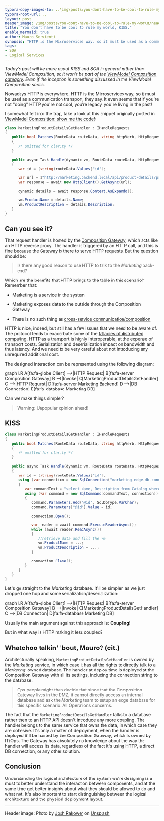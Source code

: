 ```yaml
---
typora-copy-images-to: ..\img\posts\you-dont-have-to-be-cool-to-rule-my-world
typora-root-url: ..
layout: post
header_image: /img/posts/you-dont-have-to-be-cool-to-rule-my-world/header.jpg
title: "You don't have to be cool to rule my world, KISS."
enable_mermaid: true
author: Mauro Servienti
synopsis: "HTTP is the Microservices way, so it must be used as a communication transport, they say. Is HTTP adding any benefit to our systems? Can it be considered harmful in some scenarios? Are there better approaches? Shedding some light on the system logical architecture might be helpful."
tags:
- SOA
- Logical Services
---
```


*Today’s post will be more about KISS and SOA in general rather than ViewModel Composition, so it won’t be part of the [ViewModel Composition category](https://milestone.topics.it/categories/view-model-composition). Even if the inception is something discussed in the ViewModel Composition series.*

Nowadays HTTP is everywhere. HTTP is the Microservices way, so it must be used as a communication transport, they say. It even seems that if you're not "doing" HTTP you're not cool, you're legacy, you're living in the past!

I somewhat felt into the trap, take a look at this snippet originally posted in [ViewModel Composition: show me the code!](/view-model-composition/2019/03/06/viewmodel-composition-show-me-the-code.html):

```csharp
class MarketingProductDetailsGetHandler : IHandleRequests
{
   public bool Matches(RouteData routeData, string httpVerb, HttpRequest request)
   {
      /* omitted for clarity */
   }
   
   public async Task Handle(dynamic vm, RouteData routeData, HttpRequest request)
   {
      var id = (string)routeData.Values["id"];

      var url = $"http://marketing.backend.local/api/product-details/product/{id}";
      var response = await new HttpClient().GetAsync(url);

      dynamic details = await response.Content.AsExpando();

      vm.ProductName = details.Name;
      vm.ProductDescription = details.Description;
   }
}
```

## Can you see it?

That request handler is hosted by the [Composition Gateway](/view-model-composition/2019/04/03/turn-on-the-motors.html), which acts like an HTTP reverse proxy. The handler is triggered by an HTTP call, and this is fine because the Gateway is there to serve HTTP requests. But the question should be:

> Is there any good reason to use HTTP to talk to the *Marketing* back-end?

Which are the benefits that HTTP brings to the table in this scenario? Remember that:

* Marketing is a service in the system

* Marketing exposes data to the outside through the Composition Gateway

* There is no such thing as [cross-service communication/composition](/view-model-composition/2019/03/13/there-is-no-such-thing-as-cross-services-composition.html)

HTTP is nice, indeed, but still has a few issues that we need to be aware of. The protocol tends to exacerbate some of the [fallacies of distributed computing](https://particular.net/s/free-ebook-dr-harvey-and-the-8-fallacies-of-distributed-computing). HTTP as a transport is highly interoperable, at the expense of transport costs. Serialization and deserialization impact on bandwidth and thus latency. And we need to be very careful about not introducing any unrequired additional cost.

The designed interaction can be represented using the following diagram:

<div class="mermaid">
graph LR
   A[fa:fa-globe Client] -->|HTTP Request| B[fa:fa-server Composition Gateway]
   B -->|Invoke| C[MarketingProductDetailsGetHandler]
   C -->|HTTP Request| D[fa:fa-server Marketing Backend]
   D -->|DB Connection| E[fa:fa-database Marketing DB]
</div>

Can we make things simpler?

> Warning: Unpopular opinion ahead!

## KISS

```csharp
class MarketingProductDetailsGetHandler : IHandleRequests
{
   public bool Matches(RouteData routeData, string httpVerb, HttpRequest request)
   {
      /* omitted for clarity */
   }
   
   public async Task Handle(dynamic vm, RouteData routeData, HttpRequest request)
   {
      var id = (string)routeData.Values["id"];
      using (var connection = new SqlConnection("marketing-edge-db-connection-string"))
      {
         var commandText = "select Name, Description from Catalog where Id=@id";
         using (var command = new SqlCommand(commandText, connection))
         {
            command.Parameters.Add("@id", SqlDbType.VarChar);
            command.Parameters["@id"].Value = id;

            connection.Open();

            var reader = await command.ExecuteReaderAsync();
            while (await reader.ReadAsync())
            {
               //retrieve data and fill the vm
               vm.ProductName = ...;
               vm.ProductDescription = ...;
            }

            connection.Close();
         }
      }
   }
}
```

Let's go straight to the *Marketing* database. It'll be simpler, as we just dropped one hop and some  serialization/deserialization:

<div class="mermaid">
graph LR
   A[fa:fa-globe Client] -->|HTTP Request| B[fa:fa-server Composition Gateway]
   B -->|Invoke| C[MarketingProductDetailsGetHandler]
   C -->|DB Connection| D[fa:fa-database Marketing DB]
</div>

Usually the main argument against this approach is: **Coupling**!

But in what way is HTTP making it less coupled?

## Whatchoo talkin' 'bout, Mauro? (cit.)

Architecturally speaking, `MarketingProductDetailsGetHandler` is owned by the *Marketing* service, in which case it has all the rights to directly talk to a *Marketing*-owned database. The handler at deploy time is deployed at the Composition Gateway with all its settings, including the connection string to the database.

> Ops people might then decide that since that the Composition Gateway lives in the DMZ, it cannot directly access an internal database and ask the *Marketing* team to setup an edge database for this specific scenario. All Operations concerns.

The fact that the `MarketingProductDetailsGetHandler` talks to a database rather then to an HTTP API doesn't introduce any more coupling. The handler belongs to the same service that owns the data, in which case they are cohesive. It's only a matter of deployment, when the handler is deployed it'll be hosted by the Composition Gateway, which is owned by IT/Ops. The Gateway has absolutely no knowledge about the way the handler will access its data, regardless of the fact it's using HTTP, a direct DB connection, or any other solution.

## Conclusion

Understanding the logical architecture of the system we're designing is a must to better understand the interaction between components, and at the same time get better insights about what they should be allowed to do and what not. It's also important to start distinguishing between the logical architecture and the physical deployment layout.

---

Header image: Photo by [Josh Rakower](https://unsplash.com/photos/zBsXaPEBSeI?utm_source=unsplash&utm_medium=referral&utm_content=creditCopyText) on [Unsplash](https://unsplash.com/search/photos/cool?utm_source=unsplash&utm_medium=referral&utm_content=creditCopyText)
